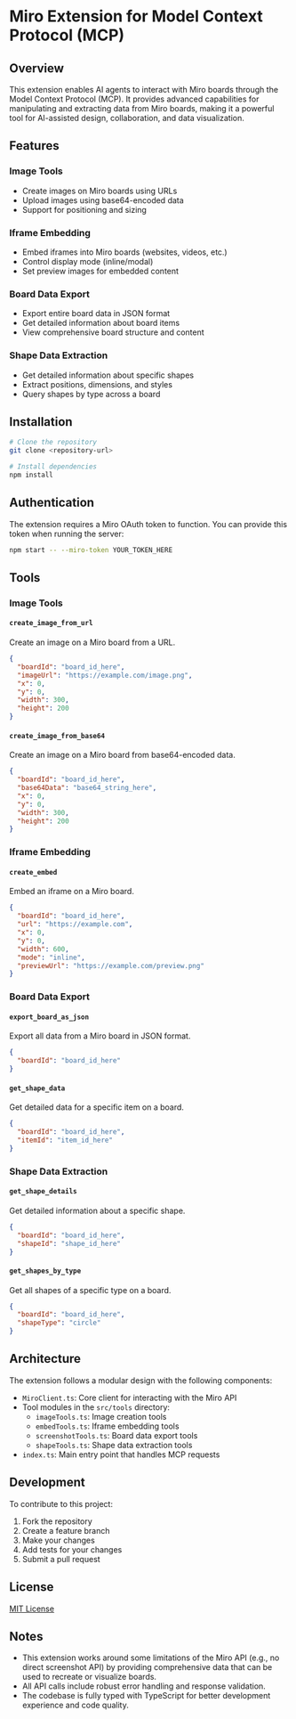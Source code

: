 # Miro Extension for Model Context Protocol (MCP)

## Overview

This extension enables AI agents to interact with Miro boards through the Model Context Protocol (MCP). It provides advanced capabilities for manipulating and extracting data from Miro boards, making it a powerful tool for AI-assisted design, collaboration, and data visualization.

## Features

### Image Tools
- Create images on Miro boards using URLs
- Upload images using base64-encoded data
- Support for positioning and sizing

### Iframe Embedding
- Embed iframes into Miro boards (websites, videos, etc.)
- Control display mode (inline/modal)
- Set preview images for embedded content

### Board Data Export
- Export entire board data in JSON format
- Get detailed information about board items
- View comprehensive board structure and content

### Shape Data Extraction
- Get detailed information about specific shapes
- Extract positions, dimensions, and styles
- Query shapes by type across a board

## Installation

```bash
# Clone the repository
git clone <repository-url>

# Install dependencies
npm install
```

## Authentication

The extension requires a Miro OAuth token to function. You can provide this token when running the server:

```bash
npm start -- --miro-token YOUR_TOKEN_HERE
```

## Tools

### Image Tools

#### `create_image_from_url`
Create an image on a Miro board from a URL.

```json
{
  "boardId": "board_id_here",
  "imageUrl": "https://example.com/image.png",
  "x": 0,
  "y": 0,
  "width": 300,
  "height": 200
}
```

#### `create_image_from_base64`
Create an image on a Miro board from base64-encoded data.

```json
{
  "boardId": "board_id_here",
  "base64Data": "base64_string_here",
  "x": 0,
  "y": 0,
  "width": 300,
  "height": 200
}
```

### Iframe Embedding

#### `create_embed`
Embed an iframe on a Miro board.

```json
{
  "boardId": "board_id_here",
  "url": "https://example.com",
  "x": 0,
  "y": 0,
  "width": 600,
  "mode": "inline",
  "previewUrl": "https://example.com/preview.png"
}
```

### Board Data Export

#### `export_board_as_json`
Export all data from a Miro board in JSON format.

```json
{
  "boardId": "board_id_here"
}
```

#### `get_shape_data`
Get detailed data for a specific item on a board.

```json
{
  "boardId": "board_id_here",
  "itemId": "item_id_here"
}
```

### Shape Data Extraction

#### `get_shape_details`
Get detailed information about a specific shape.

```json
{
  "boardId": "board_id_here",
  "shapeId": "shape_id_here"
}
```

#### `get_shapes_by_type`
Get all shapes of a specific type on a board.

```json
{
  "boardId": "board_id_here",
  "shapeType": "circle"
}
```

## Architecture

The extension follows a modular design with the following components:

- `MiroClient.ts`: Core client for interacting with the Miro API
- Tool modules in the `src/tools` directory:
  - `imageTools.ts`: Image creation tools
  - `embedTools.ts`: Iframe embedding tools
  - `screenshotTools.ts`: Board data export tools
  - `shapeTools.ts`: Shape data extraction tools
- `index.ts`: Main entry point that handles MCP requests

## Development

To contribute to this project:

1. Fork the repository
2. Create a feature branch
3. Make your changes
4. Add tests for your changes
5. Submit a pull request

## License

[MIT License](LICENSE)

## Notes

- This extension works around some limitations of the Miro API (e.g., no direct screenshot API) by providing comprehensive data that can be used to recreate or visualize boards.
- All API calls include robust error handling and response validation.
- The codebase is fully typed with TypeScript for better development experience and code quality.
